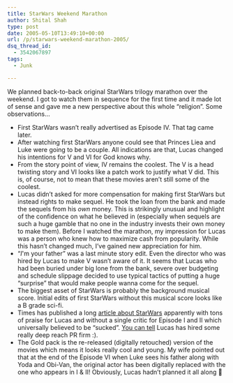 ```yaml
---
title: StarWars Weekend Marathon
author: Shital Shah
type: post
date: 2005-05-10T13:49:10+00:00
url: /p/starwars-weekend-marathon-2005/
dsq_thread_id:
  - 3542067897
tags:
  - Junk

---
```

We planned back-to-back original StarWars trilogy marathon over the weekend. I got to watch them in sequence for the first time and it made lot of sense and gave me a new perspective about this whole “religion”. Some observations…

  * First StarWars wasn’t really advertised as Episode IV. That tag came later.
  * After watching first StarWars anyone could see that Princes Liea and Luke were going to be a couple. All indications are that, Lucas changed his intentions for V and VI for God knows why.
  * From the story point of view, IV remains the coolest. The V is a head twisting story and VI looks like a patch work to justify what V did. This is, of course, not to mean that these movies aren’t still some of the coolest.
  * Lucas didn’t asked for more compensation for making first StarWars but instead rights to make sequel. He took the loan from the bank and made the sequels from his _own_ money. This is strikingly unusual and highlight of the confidence on what he believed in (especially when sequels are such a huge gamble that no one in the industry invests their own money to make them). Before I watched the marathon, my impression for Lucas was a person who knew how to maximize cash from popularity. While this hasn’t changed much, I’ve gained new appreciation for him.
  * “_I_'m your father” was a last minute story edit. Even the director who was hired by Lucas to make V wasn’t aware of it. It seems that Lucas who had been buried under big lone from the bank, severe over budgeting and schedule slippage decided to use typical tactics of putting a huge “surprise” that would make people wanna come for the sequel.
  * The biggest asset of StarWars is probably the background musical score. Initial edits of first StarWars without this musical score looks like a B grade sci-fi.
  * Times has published a long [article about StarWars][1] apparently with tons of praise for Lucas and without a single critic for Episode I and II which universally believed to be “sucked”. [You can tell][2] Lucas has hired some really deep reach PR firm :).
  * The Gold pack is the re-released (digitally retouched) version of the movies which means it looks really cool and young. My wife pointed out that at the end of the Episode VI when Luke sees his father along with Yoda and Obi-Van, the original actor has been digitally replaced with the one who appears in I & II! Obviously, Lucas hadn’t planned it all along 🙂

 [1]: http://www.time.com/time/covers/1101050509/
 [2]: http://www.paulgraham.com/submarine.html